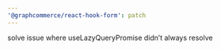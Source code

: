 ```yaml
---
'@graphcommerce/react-hook-form': patch
---
```


solve issue where useLazyQueryPromise didn’t always resolve

